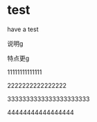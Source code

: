 # test
have a test





说明g

特点更g


11111111111111






2222222222222222








3333333333333333333333




44444444444444444



